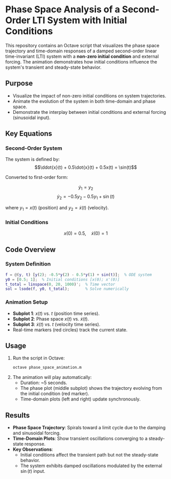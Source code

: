 # Phase Space Analysis of a Second-Order LTI System with Initial Conditions

This repository contains an Octave script that visualizes the phase space trajectory and time-domain responses of a damped second-order linear time-invariant (LTI) system with a **non-zero initial condition** and external forcing. The animation demonstrates how initial conditions influence the system's transient and steady-state behavior.

## Purpose
- Visualize the impact of non-zero initial conditions on system trajectories.
- Animate the evolution of the system in both time-domain and phase space.
- Demonstrate the interplay between initial conditions and external forcing (sinusoidal input).

## Key Equations
### Second-Order System
The system is defined by:
$$\ddot{x}(t) + 0.5\dot{x}(t) + 0.5x(t) = \sin(t)$$

Converted to first-order form:

$$\dot{y}_1 = y_2$$
$$\dot{y}_2 = -0.5y_2 - 0.5y_1 + \sin(t)$$

where $y_1 = x(t)$ (position) and $y_2 = \dot{x}(t)$ (velocity).

### Initial Conditions

$$x(0) = 0.5, \quad \dot{x}(0) = 1$$

## Code Overview
### System Definition
```matlab
f = @(y, t) [y(2); -0.5*y(2) - 0.5*y(1) + sin(t)];  % ODE system
y0 = [0.5; 1];  % Initial conditions [x(0); x'(0)]
t_total = linspace(0, 20, 1000)';  % Time vector
sol = lsode(f, y0, t_total);       % Solve numerically
```

### Animation Setup
- **Subplot 1**: $x(t)$ vs. $t$ (position time series).
- **Subplot 2**: Phase space $x(t)$ vs. $\dot{x}(t)$.
- **Subplot 3**: $\dot{x}(t)$ vs. $t$ (velocity time series).
- Real-time markers (red circles) track the current state.

## Usage
1. Run the script in Octave:
   ```bash
   octave phase_space_animation.m
   ```
2. The animation will play automatically:
   - Duration: ~5 seconds.
   - The phase plot (middle subplot) shows the trajectory evolving from the initial condition (red marker).
   - Time-domain plots (left and right) update synchronously.

## Results
- **Phase Space Trajectory**: Spirals toward a limit cycle due to the damping and sinusoidal forcing.
- **Time-Domain Plots**: Show transient oscillations converging to a steady-state response.
- **Key Observations**:
  - Initial conditions affect the transient path but not the steady-state behavior.
  - The system exhibits damped oscillations modulated by the external $\sin(t)$ input.
